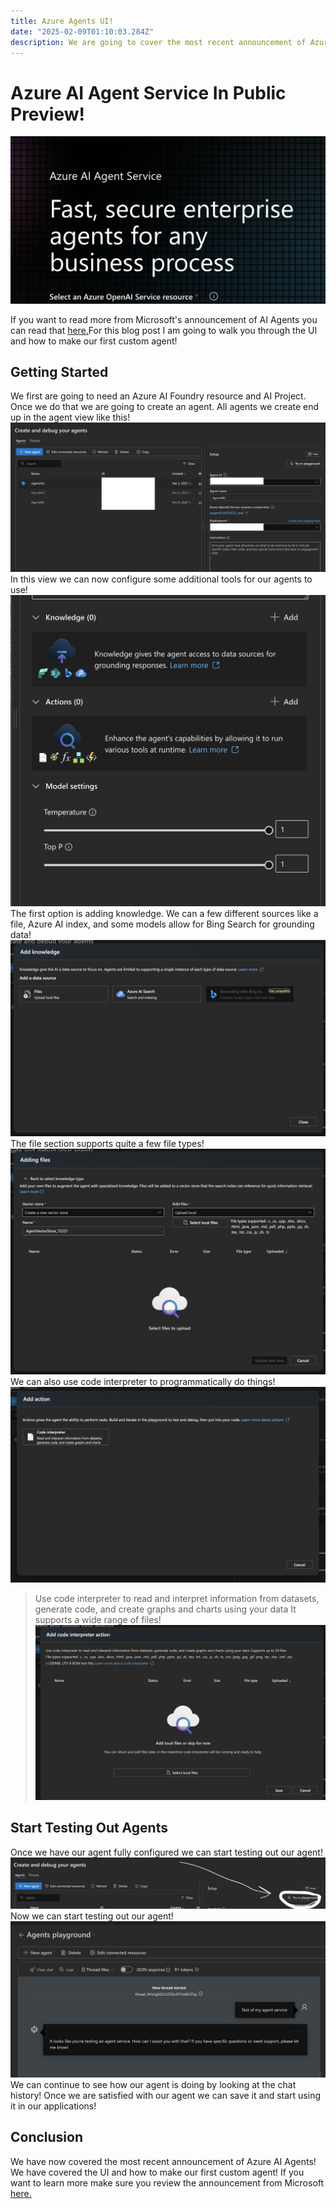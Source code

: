 ```yaml
---
title: Azure Agents UI! 
date: "2025-02-09T01:10:03.284Z"
description: We are going to cover the most recent announcement of Azure AI Agents! 
---
```

# Azure AI Agent Service In Public Preview! 
![AI Service](./AIServices.png)

If you want to read more from Microsoft's announcement of AI Agents you can read that [here.](https://techcommunity.microsoft.com/blog/azure-ai-services-blog/unlocking-ai-powered-automation-with-azure-ai-agent-service/4372041)For this blog post I am going to walk you through the UI and how to make our first custom agent!

## Getting Started
We first are going to need an Azure AI Foundry resource and AI Project. Once we do that we are going to create an agent. All agents we create end up in the agent view like this!
![Agent View](./Agent.png)
In this view we can now configure some additional tools for our agents to use! 
![Configuration](./Config.png)
The first option is adding knowledge. We can a few different sources like a file, Azure AI index, and some models allow for Bing Search for grounding data! 
![Data Sources](./DataSources.png)
The file section supports quite a few file types! 
![File Types](./AddFiles.png)
We can also use code interpreter to programmatically do things!
![Code](./Code.png)
> Use code interpreter to read and interpret information from datasets, generate code, and create graphs and charts using your data
It supports a wide range of files!
![Files](./FIles.png)

## Start Testing Out Agents
Once we have our agent fully configured we can start testing out our agent!
![Playground](./Playground.png)
Now we can start testing out our agent!
![Chat](./Chat.png)
We can continue to see how our agent is doing by looking at the chat history! Once we are satisfied with our agent we can save it and start using it in our applications!

## Conclusion
We have now covered the most recent announcement of Azure AI Agents! We have covered the UI and how to make our first custom agent! If you want to learn more make sure you review the announcement from Microsoft [here.](https://techcommunity.microsoft.com/blog/azure-ai-services-blog/unlocking-ai-powered-automation-with-azure-ai-agent-service/4372041)